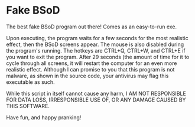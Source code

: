 # Fake BSoD
The best fake BSoD program out there! Comes as an easy-to-run exe.

Upon executing, the program waits for a few seconds for the most realistic effect, then the BSoD screens appear. The mouse is also disabled during the program's running. The hotkeys are CTRL+Q, CTRL+W, and CTRL+E if you want to exit the program. After 29 seconds (the amount of time for it to cycle through all screens, it will restart the computer for an even more realistic effect. Although I can promise to you that this program is not malware, as shown in the source code, your antivirus may flag this executable as such. 

While this script in itself cannot cause any harm, I AM NOT RESPONSIBLE FOR DATA LOSS, IRRESPONSIBLE USE OF, OR ANY DAMAGE CAUSED BY THIS SOFTWARE.

Have fun, and happy pranking!
